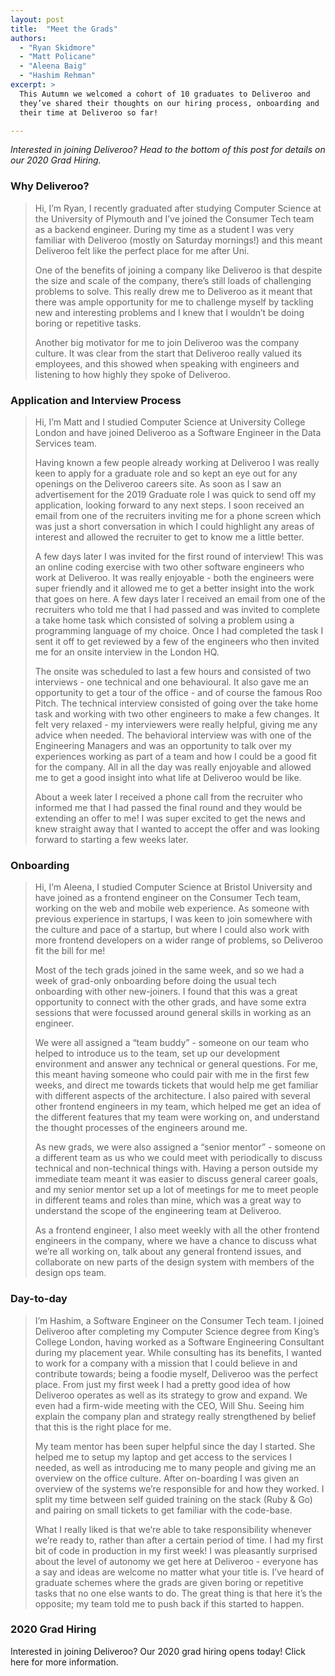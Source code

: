 ```yaml
---
layout: post
title:  "Meet the Grads"
authors:
  - "Ryan Skidmore"
  - "Matt Policane"
  - "Aleena Baig"
  - "Hashim Rehman"
excerpt: >
  This Autumn we welcomed a cohort of 10 graduates to Deliveroo and 
  they’ve shared their thoughts on our hiring process, onboarding and 
  their time at Deliveroo so far! 

---
```


_Interested in joining Deliveroo? Head to the bottom of this post for details on our 2020 Grad Hiring._

### Why Deliveroo?

> Hi, I’m Ryan, I recently graduated after studying Computer Science at the University of Plymouth and I’ve joined the Consumer Tech team as a backend engineer. During my time as a student I was very familiar with Deliveroo (mostly on Saturday mornings!) and this meant Deliveroo felt like the perfect place for me after Uni. 
> 
> One of the benefits of joining a company like Deliveroo is that despite the size and scale of the company, there’s still loads of challenging problems to solve. This really drew me to Deliveroo as it meant that there was ample opportunity for me to challenge myself by tackling new and interesting problems and I knew that I wouldn’t be doing boring or repetitive tasks.
> 
> Another big motivator for me to join Deliveroo was the company culture. It was clear from the start that Deliveroo really valued its employees, and this showed when speaking with engineers and listening to how highly they spoke of Deliveroo.


### Application and Interview Process

> Hi, I’m Matt and I studied Computer Science at University College London and have joined Deliveroo as a Software Engineer in the Data Services team. 
>
> Having known a few people already working at Deliveroo I was really keen to apply for a graduate role and so kept an eye out for any openings on the Deliveroo careers site. As soon as I saw an advertisement for the 2019 Graduate role I was quick to send off my application, looking forward to any next steps. I soon received an email from one of the recruiters inviting me for a phone screen which was just a short conversation in which I could highlight any areas of interest and allowed the recruiter to get to know me a little better.  
>
> A few days later I was invited for the first round of interview! This was an online coding exercise with two other software engineers who work at Deliveroo. It was really enjoyable - both the engineers were super friendly and it allowed me to get a better insight into the work that goes on here. A few days later I received an email from one of the recruiters who told me that I had passed and was invited to complete a take home task which consisted of solving a problem using a programming language of my choice. Once I had completed the task I sent it off to get reviewed by a few of the engineers who then invited me for an onsite interview in the London HQ. 
> 
> The onsite was scheduled to last a few hours and consisted of two interviews - one technical and one behavioural. It also gave me an opportunity to get a tour of the office - and of course the famous Roo Pitch. The technical interview consisted of going over the take home task and working with two other engineers to make a few changes. It felt very relaxed - my interviewers were really helpful, giving me any advice when needed. The behavioral interview was with one of the Engineering Managers and was an opportunity to talk over my experiences working as part of a team and how I could be a good fit for the company. All in all the day was really enjoyable and allowed me to get a good insight into what life at Deliveroo would be like. 
> 
> About a week later I received a phone call from the recruiter who informed me that I had passed the final round and they would be extending an offer to me! I was super excited to get the news and knew straight away that I wanted to accept the offer and was looking forward to starting a few weeks later. 

### Onboarding

> Hi, I’m Aleena, I studied Computer Science at Bristol University and have joined as a frontend engineer on the Consumer Tech team, working on the web and mobile web experience. As someone with previous experience in startups, I was keen to join somewhere with the culture and pace of a startup, but where I could also work with more frontend developers on a wider range of problems, so Deliveroo fit the bill for me!
> 
> Most of the tech grads joined in the same week, and so we had a week of grad-only onboarding before doing the usual tech onboarding with other new-joiners. I found that this was a great opportunity to connect with the other grads, and have some extra sessions that were focussed around general skills in working as an engineer.
> 
> We were all assigned a “team buddy” - someone on our team who helped to introduce us to the team, set up our development environment and answer any technical or general questions. For me, this meant having someone who could pair with me in the first few weeks, and direct me towards tickets that would help me get familiar with different aspects of the architecture. I also paired with several other frontend engineers in my team, which helped me get an idea of the different features that my team were working on, and understand the thought processes of the engineers around me.
> 
> As new grads, we were also assigned a “senior mentor” - someone on a different team as us who we could meet with periodically to discuss technical and non-technical things with. Having a person outside my immediate team meant it was easier to discuss general career goals, and my senior mentor set up a lot of meetings for me to meet people in different teams and roles than mine, which was a great way to understand the scope of the engineering team at Deliveroo.
> 
> As a frontend engineer, I also meet weekly with all the other frontend engineers in the company, where we have a chance to discuss what we’re all working on, talk about any general frontend issues, and collaborate on new parts of the design system with members of the design ops team.

### Day-to-day

> I’m Hashim, a Software Engineer on the Consumer Tech team. I joined Deliveroo after completing my Computer Science degree from King’s College London, having worked as a Software Engineering Consultant during my placement year. While consulting has its benefits, I wanted to work for a company with a mission that I could believe in and contribute towards; being a foodie myself, Deliveroo was the perfect place. From just my first week I had a pretty good idea of how Deliveroo operates as well as its strategy to grow and expand. We even had a firm-wide meeting with the CEO, Will Shu. Seeing him explain the company plan and strategy really strengthened by belief that this is the right place for me.
> 
> My team mentor has been super helpful since the day I started. She helped me to setup my laptop and get access to the services I needed, as well as introducing me to many people and giving me an overview on the office culture. After on-boarding I was given an overview of the systems we’re responsible for and how they worked. I split my time between self guided training on the stack (Ruby & Go) and pairing on small tickets to get familiar with the code-base.
> 
> What I really liked is that we’re able to take responsibility whenever we’re ready to, rather than after a certain period of time. I had my first bit of code in production in my first week! I was pleasantly surprised about the level of autonomy we get here at Deliveroo - everyone has a say and ideas are welcome no matter what your title is. I’ve heard of graduate schemes where the grads are given boring or repetitive tasks that no one else wants to do. The great thing is that here it’s the opposite; my team told me to push back if this started to happen.

### 2020 Grad Hiring

Interested in joining Deliveroo? Our 2020 grad hiring opens today! Click here for more information. 